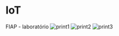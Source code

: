 # IoT
FIAP - laboratório
![print1](https://github.com/Kazetto/IoT/assets/51913534/fc256925-cb0d-4e3b-b2f9-929504bd20c4)
![print2](https://github.com/Kazetto/IoT/assets/51913534/b42b82d1-89ef-4305-ba71-6b3ab7e66c2b)
![print3](https://github.com/Kazetto/IoT/assets/51913534/54130dd7-f92b-4ecf-b570-507d4ade17c8)
